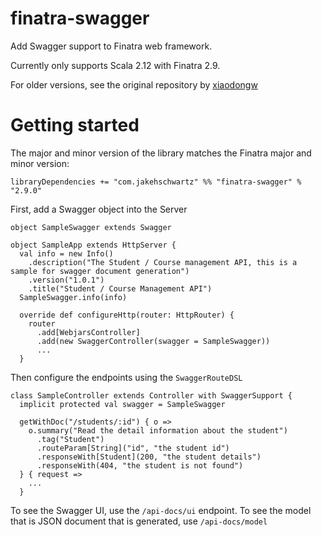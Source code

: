 # finatra-swagger
Add Swagger support to Finatra web framework.

Currently only supports Scala 2.12 with Finatra 2.9. 

For older versions, see the original repository by [xiaodongw](https://github.com/xiaodongw/swagger-finatra)

# Getting started

The major and minor version of the library matches the Finatra major and minor version:

    libraryDependencies += "com.jakehschwartz" %% "finatra-swagger" % "2.9.0"

First, add a Swagger object into the Server

    object SampleSwagger extends Swagger
    
    object SampleApp extends HttpServer {
      val info = new Info()
        .description("The Student / Course management API, this is a sample for swagger document generation")
        .version("1.0.1")
        .title("Student / Course Management API")
      SampleSwagger.info(info)

      override def configureHttp(router: HttpRouter) {
        router
          .add[WebjarsController]
          .add(new SwaggerController(swagger = SampleSwagger))
          ...
      }

Then configure the endpoints using the `SwaggerRouteDSL`

    class SampleController extends Controller with SwaggerSupport {
      implicit protected val swagger = SampleSwagger

      getWithDoc("/students/:id") { o =>
        o.summary("Read the detail information about the student")
          .tag("Student")
          .routeParam[String]("id", "the student id")
          .responseWith[Student](200, "the student details")
          .responseWith(404, "the student is not found")
      } { request =>
        ...
      }

To see the Swagger UI, use the `/api-docs/ui` endpoint. To see the model that is JSON document that is generated, use
`/api-docs/model`